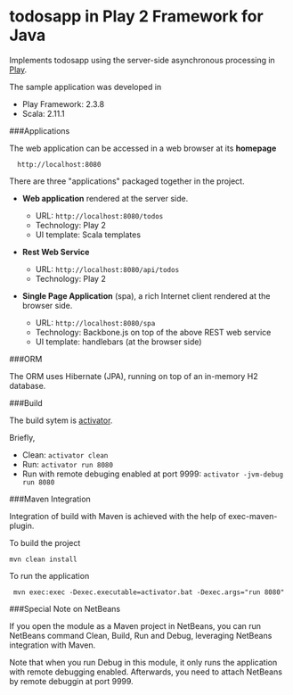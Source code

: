 todosapp in Play 2 Framework for Java
======================================

Implements todosapp using the server-side asynchronous processing in [Play](https://www.playframework.com/).

The sample application was developed in
   - Play Framework: 2.3.8
   - Scala: 2.11.1

###Applications

The web application can be accessed in a web browser at its **homepage** 

      http://localhost:8080
      
There are three "applications" packaged together in the project.

- **Web application** rendered at the server side.
  - URL: `http://localhost:8080/todos`
  - Technology: Play 2 
  - UI template: Scala templates
 
- **Rest Web Service**
  - URL: `http://localhost:8080/api/todos`
  - Technology: Play 2

- **Single Page Application** (spa), a rich Internet client rendered at the browser side.
  - URL: `http://localhost:8080/spa`
  - Technology: Backbone.js on top of the above REST web service 
  - UI template: handlebars (at the browser side)

###ORM

The ORM uses Hibernate (JPA), running on top of an in-memory H2 database.

###Build

The build sytem is  [activator](https://www.playframework.com/documentation/2.3.x/PlayConsole). 

Briefly,
- Clean: `activator clean` 
- Run: `activator run 8080`
- Run with remote debuging enabled at port 9999: `activator -jvm-debug run 8080` 

###Maven Integration

Integration of  build with Maven is achieved with the help of exec-maven-plugin.

To build the project 

    mvn clean install

To run the application 

     mvn exec:exec -Dexec.executable=activator.bat -Dexec.args="run 8080"

###Special Note on NetBeans 

If you open the module as a Maven project in NetBeans, you can run NetBeans command Clean, Build, Run and Debug, leveraging NetBeans integration with Maven.

Note that when you run Debug in this module, it only runs the application with remote debugging enabled. Afterwards, you need to attach NetBeans by remote debuggin at port 9999.



